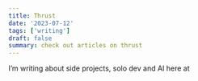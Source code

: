 ```yaml
---
title: Thrust
date: '2023-07-12'
tags: ['writing']
draft: false
summary: check out articles on thrust
---
```


I’m writing about side projects, solo dev and AI here at
